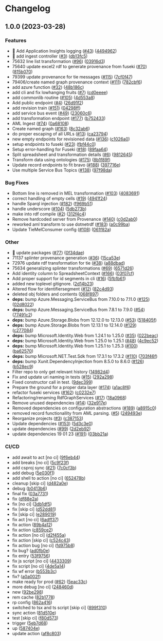 # Changelog

## 1.0.0 (2023-03-28)


### Features

* 🎸 Add Application Insights logging ([#43](https://github.com/equinor/into-rdf/issues/43)) ([4494962](https://github.com/equinor/into-rdf/commit/44949624f23d7c92e5681c7ca3c4d2b35945b71a))
* 🎸 add ingest controller ([#3](https://github.com/equinor/into-rdf/issues/3)) ([db13fc5](https://github.com/equinor/into-rdf/commit/db13fc56bc9486f82ae001826fe54d27346ce011))
* 75632 line list transformation ([#96](https://github.com/equinor/into-rdf/issues/96)) ([03916d3](https://github.com/equinor/into-rdf/commit/03916d31fb15e3ec89281238d319b06f223cfd16))
* 75640 update excel2 rdf to generate provenance from fuseki ([#70](https://github.com/equinor/into-rdf/issues/70)) ([815b070](https://github.com/equinor/into-rdf/commit/815b070c491a5cf1e7dad5a8b7a6bb7c0252bb3c))
* 79399 update provenance for tie messages ([#115](https://github.com/equinor/into-rdf/issues/115)) ([7cf0f47](https://github.com/equinor/into-rdf/commit/7cf0f47b65ba2acc6aaa0f8626bd49fc88e090a9))
* 79406/create named graph provenance context ([#111](https://github.com/equinor/into-rdf/issues/111)) ([782cbf6](https://github.com/equinor/into-rdf/commit/782cbf6013ccb78c25d1376a5566a3fe74eacda6))
* add azure function ([#32](https://github.com/equinor/into-rdf/issues/32)) ([48b186c](https://github.com/equinor/into-rdf/commit/48b186c77ef02cf90e7b7db8aabbc988585e68b5))
* add cli and fix lowhanging fruits ([#7](https://github.com/equinor/into-rdf/issues/7)) ([cd0eeee](https://github.com/equinor/into-rdf/commit/cd0eeeee0a5ec43ae4e60e965dfbd58c49f8557a))
* add commonlib routine ([#105](https://github.com/equinor/into-rdf/issues/105)) ([4d553a8](https://github.com/equinor/into-rdf/commit/4d553a86ac50677eb9dd5850ebf60b645bbba016))
* Add public endpoint ([#4](https://github.com/equinor/into-rdf/issues/4)) ([26d91f2](https://github.com/equinor/into-rdf/commit/26d91f21ff27c71a9012e322d898777203b57db1))
* add revision train ([#151](https://github.com/equinor/into-rdf/issues/151)) ([04298ff](https://github.com/equinor/into-rdf/commit/04298ff1085e661e040cf09dd2361f5269c980c0))
* add service bus event ([#49](https://github.com/equinor/into-rdf/issues/49)) ([23060c6](https://github.com/equinor/into-rdf/commit/23060c6d272f0b59e09ddb29008c48d41d6e131f))
* add transformation endpoint ([#177](https://github.com/equinor/into-rdf/issues/177)) ([b752433](https://github.com/equinor/into-rdf/commit/b752433400ea6a0e08eaecea9da1f5bb183a6745))
* AML Ingest ([#74](https://github.com/equinor/into-rdf/issues/74)) ([0a68108](https://github.com/equinor/into-rdf/commit/0a68108ca2061cb57a50efdba868fbee5209e0ef))
* Create named graph ([#163](https://github.com/equinor/into-rdf/issues/163)) ([8c32ab6](https://github.com/equinor/into-rdf/commit/8c32ab6363b47215097f12aab158e6e6f19703e0))
* do proper escaping of all URLs ([#13](https://github.com/equinor/into-rdf/issues/13)) ([ca23794](https://github.com/equinor/into-rdf/commit/ca23794fd8b650044026c0cf992e93c29df5e127))
* new empty endpoints for revisioned data ([#136](https://github.com/equinor/into-rdf/issues/136)) ([c1026a0](https://github.com/equinor/into-rdf/commit/c1026a02a8f6a3dc511e8e567f0233b20ef7cf28))
* setup endpoints to fuseki ([#23](https://github.com/equinor/into-rdf/issues/23)) ([fbf44c0](https://github.com/equinor/into-rdf/commit/fbf44c0685fcce3f682a0f67afedb38fe998c16d))
* Setup error-handling for Fuseki ([#18](https://github.com/equinor/into-rdf/issues/18)) ([89faa64](https://github.com/equinor/into-rdf/commit/89faa649a843d3bfb590ce6d3849275ea8dee43a))
* Split spreadsheet and transformation details ([#6](https://github.com/equinor/into-rdf/issues/6)) ([9812645](https://github.com/equinor/into-rdf/commit/98126457c0ffaeefdeecf5f452ac35a42aa92caf))
* Transform data using ontologies ([#175](https://github.com/equinor/into-rdf/issues/175)) ([8b1f89f](https://github.com/equinor/into-rdf/commit/8b1f89f0b367e850ebd2ea2a43995f0753c8f6c7))
* Update record endpoints to fit bravo ([#188](https://github.com/equinor/into-rdf/issues/188)) ([397716e](https://github.com/equinor/into-rdf/commit/397716e8e21f3d02b7ee206e99f593c163c81857))
* Use multiple Service Bus Topics ([#138](https://github.com/equinor/into-rdf/issues/138)) ([97f98da](https://github.com/equinor/into-rdf/commit/97f98da357101c3396518efae10e57ccb16b6902))


### Bug Fixes

* Bottom line is removed in MEL transformation ([#103](https://github.com/equinor/into-rdf/issues/103)) ([4083691](https://github.com/equinor/into-rdf/commit/4083691272299740251a006e2f494dbde2c6faee))
* correct handling of empty cells ([#19](https://github.com/equinor/into-rdf/issues/19)) ([4941f24](https://github.com/equinor/into-rdf/commit/4941f24f66a2e66144cf1017defd059fa92da318))
* handle Sparql injection ([#182](https://github.com/equinor/into-rdf/issues/182)) ([f969b51](https://github.com/equinor/into-rdf/commit/f969b5185ef22de7d28828a0bae1cbd565b8ebd0))
* handle underscore ([#104](https://github.com/equinor/into-rdf/issues/104)) ([5db273b](https://github.com/equinor/into-rdf/commit/5db273b7f96196583f79a28880f6124d97030d51))
* make into rdf compile ([#2](https://github.com/equinor/into-rdf/issues/2)) ([312f4c4](https://github.com/equinor/into-rdf/commit/312f4c4b8d224a2e22db5de042186067337c4efc))
* Remove hardcoded server from Provenance ([#140](https://github.com/equinor/into-rdf/issues/140)) ([c0d2ab0](https://github.com/equinor/into-rdf/commit/c0d2ab0f2efb2965bb9e5156e811bc78a3ad22eb))
* reworked aml transform to use dotnetrdf ([#183](https://github.com/equinor/into-rdf/issues/183)) ([a0c99ba](https://github.com/equinor/into-rdf/commit/a0c99ba895768f58ea08b9dc8e2b87666b1dd67a))
* Update TieMelConsumer config ([#108](https://github.com/equinor/into-rdf/issues/108)) ([061f82a](https://github.com/equinor/into-rdf/commit/061f82a4c4b484de715553c2f3ef2317ca821fb4))


### Other

* 🤖 update packages ([#77](https://github.com/equinor/into-rdf/issues/77)) ([0f34dae](https://github.com/equinor/into-rdf/commit/0f34daec593046af585684266fc56bbf7e4d13b6))
* 71137 splinter provenance generation ([#36](https://github.com/equinor/into-rdf/issues/36)) ([15ca53e](https://github.com/equinor/into-rdf/commit/15ca53eada7e2021a052a0959f29ec68b2de79f4))
* 72976 update rdf transformation for tie ([#38](https://github.com/equinor/into-rdf/issues/38)) ([a88dbad](https://github.com/equinor/into-rdf/commit/a88dbadb548cf196470b05e25740cdd34a3475e1))
* 75634 generalizing splinter transformations ([#69](https://github.com/equinor/into-rdf/issues/69)) ([6571d26](https://github.com/equinor/into-rdf/commit/6571d26114e9eef108f52483aa645253ad739545))
* Add identity column to SpreadsheetContext ([#166](https://github.com/equinor/into-rdf/issues/166)) ([03f07cf](https://github.com/equinor/into-rdf/commit/03f07cf759e57394d9904848a68886c29deab83c))
* Add proper support for id segments in cli ([#16](https://github.com/equinor/into-rdf/issues/16)) ([5fb1b61](https://github.com/equinor/into-rdf/commit/5fb1b61ec360df9b9c8cee5b0b1eccc95452f400))
* added new toplevel gitignore. ([2d14b23](https://github.com/equinor/into-rdf/commit/2d14b2376f6c83e159b31d701a4a165f3bbe6271))
* Altered flow for identifiersegment ([#12](https://github.com/equinor/into-rdf/issues/12)) ([82c4d93](https://github.com/equinor/into-rdf/commit/82c4d93308d14315bd30edc6a1b94cbe78fb8144))
* deleted obj folders and contents ([068f897](https://github.com/equinor/into-rdf/commit/068f897b213e30aced27a0b4a4ce994eb3e86f72))
* **deps:** bump Azure.Messaging.ServiceBus from 7.10.0 to 7.11.0 ([#125](https://github.com/equinor/into-rdf/issues/125)) ([02d8022](https://github.com/equinor/into-rdf/commit/02d802250b2748823e7ed9554f884d245a7c8487))
* **deps:** bump Azure.Messaging.ServiceBus from 7.8.1 to 7.9.0 ([#54](https://github.com/equinor/into-rdf/issues/54)) ([77491c2](https://github.com/equinor/into-rdf/commit/77491c2cdc5670f527b8dca6bb4c858811f5838f))
* **deps:** bump Azure.Storage.Blobs from 12.12.0 to 12.13.0 ([#53](https://github.com/equinor/into-rdf/issues/53)) ([518405f](https://github.com/equinor/into-rdf/commit/518405f969438ec6c5122b986967cbde12abdf49))
* **deps:** bump Azure.Storage.Blobs from 12.13.1 to 12.14.0 ([#129](https://github.com/equinor/into-rdf/issues/129)) ([c277084](https://github.com/equinor/into-rdf/commit/c27708493965e6b1c64b48e17d8f708589667459))
* **deps:** bump Microsoft.Identity.Web from 1.24.1 to 1.25.0 ([#35](https://github.com/equinor/into-rdf/issues/35)) ([022beac](https://github.com/equinor/into-rdf/commit/022beac99b5f9e01eefe1b4085d814480f25cc49))
* **deps:** bump Microsoft.Identity.Web from 1.25.0 to 1.25.1 ([#48](https://github.com/equinor/into-rdf/issues/48)) ([4c9ec52](https://github.com/equinor/into-rdf/commit/4c9ec52afbf34f3658e1f6fdcb105c3670a381f8))
* **deps:** bump Microsoft.Identity.Web from 1.25.1 to 1.25.3 ([#100](https://github.com/equinor/into-rdf/issues/100)) ([ba62570](https://github.com/equinor/into-rdf/commit/ba62570628607ce54911c2d817fa11cf6b22c7fb))
* **deps:** bump Microsoft.NET.Test.Sdk from 17.3.1 to 17.3.2 ([#110](https://github.com/equinor/into-rdf/issues/110)) ([703f46f](https://github.com/equinor/into-rdf/commit/703f46f42e892d6eab766c7ad527920ff9671b58))
* **deps:** bump Xunit.DependencyInjection from 8.5.0 to 8.6.0 ([#126](https://github.com/equinor/into-rdf/issues/126)) ([b528ec9](https://github.com/equinor/into-rdf/commit/b528ec973146e8aa7e32bbd95eff792ab05462e4))
* Filter repo to only get relevant history ([14982d4](https://github.com/equinor/into-rdf/commit/14982d47e93fcb692fe9dacc438a56fc0748f315))
* Fix and update uri naming in tests ([#15](https://github.com/equinor/into-rdf/issues/15)) ([292a298](https://github.com/equinor/into-rdf/commit/292a2980c1d4eeb0c2e9270f2bef17b2faeafe04))
* Fixed constructor call in test. ([9dec399](https://github.com/equinor/into-rdf/commit/9dec399bba37203d72ca02148c7a190025991fa0))
* Prepare the ground for a proper data layer ([#174](https://github.com/equinor/into-rdf/issues/174)) ([a1ac8f6](https://github.com/equinor/into-rdf/commit/a1ac8f678f3c1ed8fbbe82d70efb84c1ae498ad2))
* refactor fuseki services ([#162](https://github.com/equinor/into-rdf/issues/162)) ([c0232e7](https://github.com/equinor/into-rdf/commit/c0232e7fc6a6643e2eaea2608ab7252681ed3577))
* Refactoring/renaming RdfGraphServices ([#17](https://github.com/equinor/into-rdf/issues/17)) ([18a0968](https://github.com/equinor/into-rdf/commit/18a096811c62c700c7b43093e6ef4bf85c1c4dcd))
* Remove unused dependencies ([#14](https://github.com/equinor/into-rdf/issues/14)) ([32e917e](https://github.com/equinor/into-rdf/commit/32e917e758a2176b9867054fe90ea47f2ef12a59))
* Removed dependencies on configuration abstractions ([#189](https://github.com/equinor/into-rdf/issues/189)) ([a8915c0](https://github.com/equinor/into-rdf/commit/a8915c056fcbb2eecd8063846f21d1dc338c9c20))
* removed record functionallity from AML parsing. ([#5](https://github.com/equinor/into-rdf/issues/5)) ([249493e](https://github.com/equinor/into-rdf/commit/249493e9744dac875e7cbc99fe653d0f3f31c326))
* Reorganize projects ([#3](https://github.com/equinor/into-rdf/issues/3)) ([c387153](https://github.com/equinor/into-rdf/commit/c3871531bf2442c1f233c3eaa9a58c2cde973e3f))
* Update dependencies ([#153](https://github.com/equinor/into-rdf/issues/153)) ([5d3c3e0](https://github.com/equinor/into-rdf/commit/5d3c3e031bdb869e2cf22c102681d21f03a9e4b9))
* update dependencies ([#99](https://github.com/equinor/into-rdf/issues/99)) ([2d2eb92](https://github.com/equinor/into-rdf/commit/2d2eb9237700f41b5b52f29e2b8d598dcb19df97))
* update dependencies 19 01 23 ([#191](https://github.com/equinor/into-rdf/issues/191)) ([03bb21a](https://github.com/equinor/into-rdf/commit/03bb21a2d41d6d165d93da09655a39ec0c86dd43))


### CI/CD

* add await to act [no ci] ([9f6eb44](https://github.com/equinor/into-rdf/commit/9f6eb4488d99700597e1521e64f5e8b1f8850882))
* add breaks [no ci] ([5c9f23f](https://github.com/equinor/into-rdf/commit/5c9f23f36fe4937d53f9f4ce83d18163eeef37cf))
* add csproj sync ([#21](https://github.com/equinor/into-rdf/issues/21)) ([7c0cf3b](https://github.com/equinor/into-rdf/commit/7c0cf3b9d12a901499475081eaa3c698128ec061))
* add debug ([5e030f1](https://github.com/equinor/into-rdf/commit/5e030f1bf6b7a5b7ecc0ca6b95d00fe36e402800))
* add shell to action [no ci] ([652478b](https://github.com/equinor/into-rdf/commit/652478b1b13a2f600ec2496ee5a141ed349b0408))
* cleanup [skip ci] ([d482a0e](https://github.com/equinor/into-rdf/commit/d482a0e8b0b1fdc456bc62ee0450aa38fff896b4))
* debug ([b0413b6](https://github.com/equinor/into-rdf/commit/b0413b6766f3f647de0c78fa4476ae51d5a45b52))
* final fix ([03a7731](https://github.com/equinor/into-rdf/commit/03a77317ddb6144a993dbb2935f72c9bdd357f0b))
* fix ([df88e2a](https://github.com/equinor/into-rdf/commit/df88e2a27d17b500f796abfed69089fcf57a9d75))
* fix [no ci] ([3db1df5](https://github.com/equinor/into-rdf/commit/3db1df534827a1eef43a27145c626e05b8b850e4))
* fix [skip ci] ([d52dd81](https://github.com/equinor/into-rdf/commit/d52dd814b1a23b52291e14e746cde81a423a0e9b))
* fix [skip ci] ([e289019](https://github.com/equinor/into-rdf/commit/e2890191c15502841d2c6a79ab649b2493d755a9))
* fix act [no ci] ([6adff37](https://github.com/equinor/into-rdf/commit/6adff37407cf6fa640304b51b205c9fcffb63b77))
* fix action ([89b4a12](https://github.com/equinor/into-rdf/commit/89b4a12104a621fb6629e99b434b81f74462c2ee))
* fix action ([c859ce2](https://github.com/equinor/into-rdf/commit/c859ce296baff53d6820d78de812b180ec290c80))
* fix action [no ci] ([d2f455a](https://github.com/equinor/into-rdf/commit/d2f455ab97879884589b197304af2a4c4ec790f0))
* fix action [skip ci] ([c524c43](https://github.com/equinor/into-rdf/commit/c524c43504ed55f5e2a0c6f829241a5ded169bd5))
* fix action bug [no ci] ([fd975b8](https://github.com/equinor/into-rdf/commit/fd975b868b299ca2592a3d460c1a7f112b8d3d7c))
* fix bug? ([ad0fb0e](https://github.com/equinor/into-rdf/commit/ad0fb0e3af69428c32fc3c6480faed0711932158))
* fix entry ([53f9756](https://github.com/equinor/into-rdf/commit/53f9756f395c5dbd7f37fedc7f5a9e2af609cb86))
* fix js script [no ci] ([4433309](https://github.com/equinor/into-rdf/commit/4433309d8ad58fdfb40f1337e302309c27b04a0f))
* fix script [no ci] ([4de5a14](https://github.com/equinor/into-rdf/commit/4de5a14513476fe59f8566a6cf93d2c25e7b6662))
* fix wf error ([b553b3c](https://github.com/equinor/into-rdf/commit/b553b3cc64ec89f43ecdf93ba99b423a5437532b))
* fix? ([a0a002f](https://github.com/equinor/into-rdf/commit/a0a002ff1b0b74d37c0be9b610ce6d51e8c7e045))
* make ready for prod ([#62](https://github.com/equinor/into-rdf/issues/62)) ([5eac33c](https://github.com/equinor/into-rdf/commit/5eac33c60963d24138a55ecb86e3245b43a18b3f))
* more debug [no ci] ([248460d](https://github.com/equinor/into-rdf/commit/248460d28b54b9769b3a49e17c2e3a1b62766610))
* new ([92be298](https://github.com/equinor/into-rdf/commit/92be298afb68138c4c69a4cf8e5535cea0454d88))
* rem cache ([82b1778](https://github.com/equinor/into-rdf/commit/82b17788b7fa15fbc227bb405ea533a156b52e2d))
* rp config ([862a416](https://github.com/equinor/into-rdf/commit/862a4169447aed24ad074e33bba671e4549cb81f))
* switched to tsx and ts script [skip ci] ([899f310](https://github.com/equinor/into-rdf/commit/899f310fd31d22ea40d8eb4006defacb210944f0))
* sync action ([81d510e](https://github.com/equinor/into-rdf/commit/81d510e91da75af88938e3be0564c8c0d273bc86))
* test [skip ci] ([f80d573](https://github.com/equinor/into-rdf/commit/f80d573c72e0189ce1483102c6609c49329284b2))
* trigger ([5eb7d68](https://github.com/equinor/into-rdf/commit/5eb7d689beab047c07a09063fa043168bceef9d8))
* up ([587404e](https://github.com/equinor/into-rdf/commit/587404e6c8408fbb298da0cf6d7937cfae11a2d4))
* update action ([af8c803](https://github.com/equinor/into-rdf/commit/af8c803cb2dbce24a07d07ae9de109061ebdbaf8))
